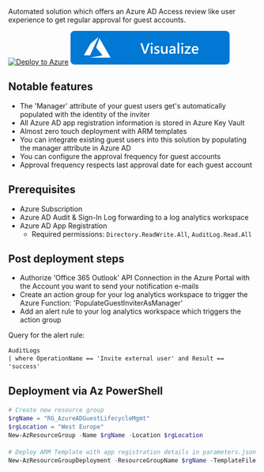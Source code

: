 Automated solution which offers an Azure AD Access review like user experience to get regular approval for guest accounts.

[![Deploy to Azure](https://aka.ms/deploytoazurebutton)](https://portal.azure.com/#create/Microsoft.Template/uri/https%3A%2F%2Fraw.githubusercontent.com%2Fmyatix%2FAzureADGuestLifecycleMgmt%2Fmaster%2FguestLifecycleMgmt.json)
[![Visualize](https://raw.githubusercontent.com/Azure/azure-quickstart-templates/master/1-CONTRIBUTION-GUIDE/images/visualizebutton.svg?sanitize=true)](http://armviz.io/#/?load=https%3A%2F%2Fraw.githubusercontent.com%2Fmyatix%2FAzureADGuestLifecyclemgmt%2Fmaster%2FguestLifecycleMgmt.json)

## Notable features

* The 'Manager' attribute of your guest users get's automatically populated with the identity of the inviter
* All Azure AD app registration information is stored in Azure Key Vault
* Almost zero touch deployment with ARM templates
* You can integrate existing guest users into this solution by populating the manager attribute in Azure AD
* You can configure the approval frequency for guest accounts
* Approval frequency respects last approval date for each guest account

## Prerequisites

* Azure Subscription
* Azure AD Audit & Sign-In Log forwarding to a log analytics workspace
* Azure AD App Registration
    * Required permissions: `Directory.ReadWrite.All`, `AuditLog.Read.All`

## Post deployment steps

* Authorize 'Office 365 Outlook' API Connection in the Azure Portal with the Account you want to send your notification e-mails
* Create an action group for your log analytics workspace to trigger the Azure Function: 'PopulateGuestInviterAsManager'
* Add an alert rule to your log analytics workspace which triggers the action group

Query for the alert rule:

```
AuditLogs
| where OperationName == 'Invite external user' and Result == 'success'
```

## Deployment via Az PowerShell

```powershell
# Create new resource group
$rgName = "RG_AzureADGuestLifecycleMgmt"
$rgLocation = "West Europe"
New-AzResourceGroup -Name $rgName -Location $rgLocation

# Deploy ARM Template with app registration details in parameters.json file
New-AzResourceGroupDeployment -ResourceGroupName $rgName -TemplateFile "C:\Repos\GitHub\AzureADGuestManagement\03-LogicApp\template.json" -TemplateParameterFile "C:\Repos\GitHub\AzureADGuestManagement\03-LogicApp\template.parameters.json" -Verbose  
```

